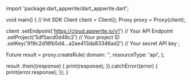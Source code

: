 import 'package:dart_appwrite/dart_appwrite.dart';

void main() { // Init SDK
  Client client = Client();
  Proxy proxy = Proxy(client);

  client
    .setEndpoint('https://cloud.appwrite.io/v1') // Your API Endpoint
    .setProject('5df5acd0d48c2') // Your project ID
    .setKey('919c2d18fb5d4...a2ae413da83346ad2') // Your secret API key
  ;

  Future result = proxy.createRule(
    domain: '',
    resourceType: 'api',
  );

  result
    .then((response) {
      print(response);
    }).catchError((error) {
      print(error.response);
  });
}